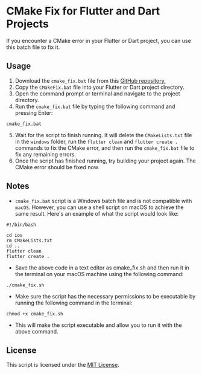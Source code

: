 # CMake Fix for Flutter and Dart Projects

If you encounter a CMake error in your Flutter or Dart project, you can use this batch file to fix it.

## Usage
1. Download the `cmake_fix.bat` file from this [GitHub repository.](https://github.com/FaceND/cmake-fix.git)
2. Copy the `CMakeFix.bat` file into your Flutter or Dart project directory.
3. Open the command prompt or terminal and navigate to the project directory.
4. Run the `cmake_fix.bat` file by typing the following command and pressing Enter:
```
cmake_fix.bat
```
5. Wait for the script to finish running. It will delete the `CMakeLists.txt` file in the `windows` folder, run the `flutter clean` and `flutter create .` commands to fix the CMake error, and then run the `cmake_fix.bat` file to fix any remaining errors.
6. Once the script has finished running, try building your project again. The CMake error should be fixed now.

## Notes 
- `cmake_fix.bat` script is a Windows batch file and is not compatible with `macOS`. However, you can use a shell script on macOS to achieve the same result. Here's an example of what the script would look like:

```
#!/bin/bash

cd ios
rm CMakeLists.txt
cd ..
flutter clean
flutter create .
```

- Save the above code in a text editor as cmake_fix.sh and then run it in the terminal on your macOS machine using the following command:

```
./cmake_fix.sh
```

- Make sure the script has the necessary permissions to be executable by running the following command in the terminal:

```
chmod +x cmake_fix.sh
```
- This will make the script executable and allow you to run it with the above command.

## License
This script is licensed under the [MIT License](LICENSE).
